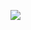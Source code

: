 ![](https://user-images.githubusercontent.com/74824916/121370259-4277b580-c945-11eb-8560-3ad8b3f61fca.png)